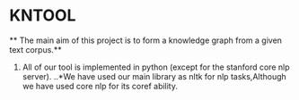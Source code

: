 #                                   KNTOOL
** The main aim of this project is to form a knowledge graph from a given text corpus.**
1. All of our tool is implemented in python (except for the stanford core nlp server).
..*We have used our main library as nltk for nlp tasks,Although we have used core nlp for its coref ability.
